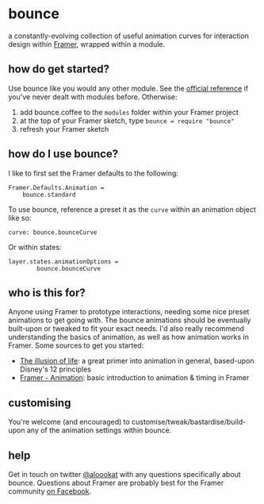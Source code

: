 # bounce
a constantly-evolving collection of useful animation curves for interaction design within [Framer](framerjs.com), wrapped within a module.

## how do get started?
Use bounce like you would any other module. See the [official reference](http://framerjs.com/docs/#modules) if you've never dealt with modules before. Otherwise:

1. add bounce.coffee to the `modules` folder within your Framer project
2. at the top of your Framer sketch, type `bounce = require "bounce"`
3. refresh your Framer sketch

## how do I use bounce?
I like to first set the Framer defaults to the following:
```
Framer.Defaults.Animation = 
	bounce.standard
```

To use bounce, reference a preset it as the `curve` within an animation object like so:
```
curve: bounce.bounceCurve
```

Or within states:
```
layer.states.animationOptions = 
		bounce.bounceCurve
```

## who is this for?
Anyone using Framer to prototype interactions, needing some nice preset animations to get going with. The bounce animations should be eventually built-upon or tweaked to fit your exact needs. I'd also really recommend understanding the basics of animation, as well as how animation works in Framer. Some sources to get you started:

- [The illusion of life](https://vimeo.com/93206523): a great primer into animation in general, based-upon Disney's 12 principles
- [Framer - Animation](http://framerjs.com/learn/basics/animation/): basic introduction to animation & timing in Framer

## customising
You're welcome (and encouraged) to customise/tweak/bastardise/build-upon any of the animation settings within bounce.

## help
Get in touch on twitter [@aloookat](twitter.com/aloookat) with any questions specifically about bounce. Questions about Framer are probably best for the Framer community [on Facebook](https://www.facebook.com/groups/framerjs/).